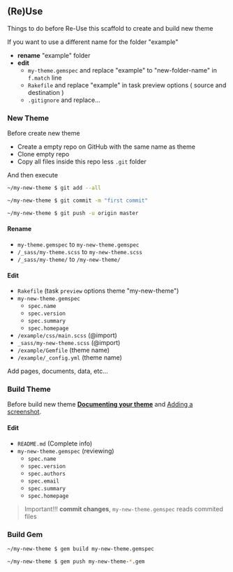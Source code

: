 ## (Re)Use

Things to do before Re-Use this scaffold to create and build new theme

If you want to use a different name for the folder "example"

* **rename** "example" folder
* **edit**
  * `my-theme.gemspec` and replace "example" to "new-folder-name" in `f.match` line
  * `Rakefile` and replace "example" in task preview options ( source and destination )
  * `.gitignore` and replace...

### New Theme

Before create new theme

* Create a empty repo on GitHub with the same name as theme
* Clone empty repo
* Copy all files inside this repo less `.git` folder

And then execute

```sh
~/my-new-theme $ git add --all

~/my-new-theme $ git commit -m "first commit"

~/my-new-theme $ git push -u origin master
```

#### Rename

* `my-theme.gemspec` to `my-new-theme.gemspec`
* `/_sass/my-theme.scss` to `my-new-theme.scss`
* `/_sass/my-theme/` to `/my-new-theme/`

#### Edit

* `Rakefile` (task `preview` options theme "my-new-theme")
* `my-new-theme.gemspec`
  * `spec.name`
  * `spec.version`
  * `spec.summary`
  * `spec.homepage`
* `/example/css/main.scss` (@import)
* `_sass/my-new-theme.scss` (@import)
* `/example/Gemfile` (theme name)
* `/example/_config.yml` (theme name)

Add pages, documents, data, etc...

### Build Theme

Before build new theme
[**Documenting your theme**](http://jekyllrb.com/docs/themes/#documenting-your-theme)
and [Adding a screenshot](http://jekyllrb.com/docs/themes/#adding-a-screenshot).

#### Edit

* `README.md` (Complete info)
* `my-new-theme.gemspec` (reviewing)
  * `spec.name`
  * `spec.version`
  * `spec.authors`
  * `spec.email`
  * `spec.summary`
  * `spec.homepage`

> Important!!! **commit changes**, `my-new-theme.gemspec` reads commited files

### Build Gem

```sh
~/my-new-theme $ gem build my-new-theme.gemspec

~/my-new-theme $ gem push my-new-theme-*.gem
```
